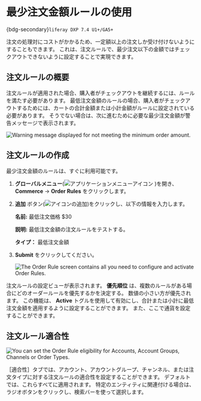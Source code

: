 # 最少注文金額ルールの使用

{bdg-secondary}`liferay DXP 7.4 U1+/GA5+`

注文の処理対にコストがかかるため、一定額以上の注文しか受け付けないようにすることもできます。 これは、注文ルールで、最少注文以下の金額ではチェックアウトできないように設定することで実現できます。

## 注文ルールの概要

注文ルールが適用された場合、購入者がチェックアウトを継続するには、ルールを満たす必要があります。 最低注文金額のルールの場合、購入者がチェックアウトするためには、カートの合計金額または小計金額がルールに設定されている必要があります。 そうでない場合は、次に進むために必要な最少注文金額が警告メッセージで表示されます。

![Warning message displayed for not meeting the minimum order amount.](./using-the-minimum-order-amount-rule/images/01.png)

## 注文ルールの作成

最少注文金額のルールは、すぐに利用可能です。

1. **グローバルメニュー**(![アプリケーションメニューアイコン](../../images/icon-applications-menu.png) )を開き、 **Commerce** &rarr; **Order Rules** をクリックします。

1. **追加** ボタン(![アイコンの追加](../../images/icon-add.png))をクリックし、以下の情報を入力します。

   **名前:** 最低注文価格 $30

   **説明:** 最低注文金額の注文ルールをテストする。

   **タイプ：** 最低注文金額

1. **Submit** をクリックしてください。

   ![The Order Rule screen contains all you need to configure and activate Order Rules.](./using-the-minimum-order-amount-rule/images/02.png)

注文ルールの設定ビューが表示されます。 **優先順位** は、複数のルールがある場合にどのオーダールールを優先するかを決定する。 数値の小さい方が優先されます。 この機能は、 **Active** トグルを使用して有効にし、合計または小計に最低注文金額を適用するように設定することができます。 また、ここで通貨を設定することができます。

## 注文ルール適合性

![You can set the Order Rule eligibility for Accounts, Account Groups, Channels or Order Types.](./using-the-minimum-order-amount-rule/images/03.png)

［適合性］タブでは、アカウント、アカウントグループ、チャンネル、または注文タイプに対する注文ルールの適合性を設定することができます。 デフォルトでは、これらすべてに適用されます。 特定のエンティティに関連付ける場合は、ラジオボタンをクリックし、検索バーを使って選択します。
